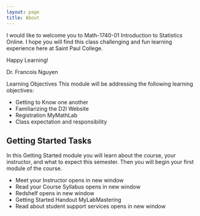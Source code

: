 ```yaml
---
layout: page
title: About
---
```


I would like to welcome you to Math-1740-01 Introduction to Statistics Online. I hope you will find this class challenging and fun learning experience here at Saint Paul College.

Happy Learning!

Dr. Francois Nguyen

Learning Objectives
This module will be addressing the following learning objectives:

- Getting to Know one another
- Familiarizing the D2l Website
- Registration MyMathLab
- Class expectation and responsibility

## Getting Started Tasks

In this Getting Started module you will learn about the course, your instructor, and what to expect this semester. Then you will begin your first module of the course.

- Meet your Instructor opens in new window
- Read your Course Syllabus opens in new window
- Redshelf opens in new window
- Getting Started Handout MyLabMastering
- Read about student support services opens in new window
